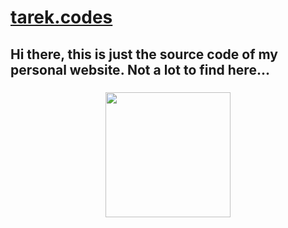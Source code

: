 # [tarek.codes](https://tarek.codes)

###

<h2 align="left">Hi there, this is just the source code of my personal website. Not a lot to find here...</h2>

###

<div align="center">
  <img height="200" src="https://github.com/tarekst/tarekst/raw/master/transparent_animated_profile_image.gif" />
</div>
